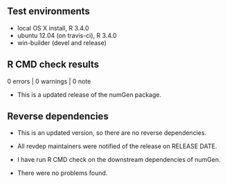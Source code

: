 ## Test environments
* local OS X install, R 3.4.0
* ubuntu 12.04 (on travis-ci), R 3.4.0
* win-builder (devel and release)

## R CMD check results

0 errors | 0 warnings | 0 note

* This is a updated release of the numGen package.

## Reverse dependencies

* This is an updated version, so there are no reverse dependencies.

* All revdep maintainers were notified of the release on RELEASE DATE.

* I have run R CMD check on the downstream dependencies of numGen.

* There were no problems found.
